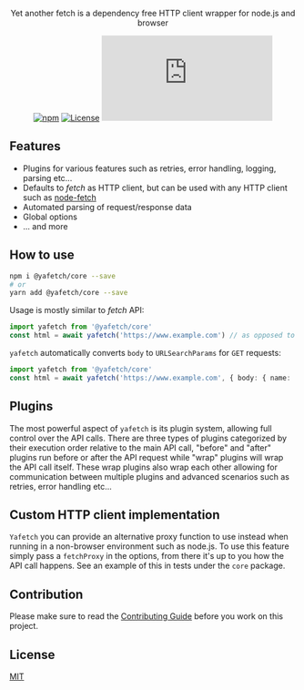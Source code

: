 
<div align="center">

Yet another fetch is a dependency free HTTP client wrapper for node.js and browser
  
[![npm](https://img.shields.io/npm/v/@yafetch/core)](https://www.npmjs.com/package/@yafetch/core) [![License](https://img.shields.io/npm/l/@yafetch/core)](https://github.com/chickencoding123/yafetch/blob/main/LICENSE) [![bundle size](https://img.badgesize.io/https:/unpkg.com/@yafetch/core/dist/index.js?max=300000&compression=gzip)](https://unpkg.com/@yafetch/core/dist/index.js)

</div>

## Features
- Plugins for various features such as retries, error handling, logging, parsing etc...
- Defaults to _fetch_ as HTTP client, but can be used with any HTTP client such as [node-fetch](https://github.com/node-fetch/node-fetch)
- Automated parsing of request/response data
- Global options
- ... and more

## How to use
```sh
npm i @yafetch/core --save
# or
yarn add @yafetch/core --save
```
Usage is mostly similar to _fetch_ API:
```ts
import yafetch from '@yafetch/core'
const html = await yafetch('https://www.example.com') // as opposed to fetch('https://www.example.com')
```
`yafetch` automatically converts `body` to `URLSearchParams` for `GET` requests:
```ts
import yafetch from '@yafetch/core'
const html = await yafetch('https://www.example.com', { body: { name: 'john' } }) // will send https://www.example.com/?name=john
```

## Plugins
The most powerful aspect of `yafetch` is its plugin system, allowing full control over the API calls. There are three types of plugins categorized by their execution order relative to the main API call, "before" and "after" plugins run before or after the API request while "wrap" plugins will wrap the API call itself. These wrap plugins also wrap each other allowing for communication between multiple plugins and advanced scenarios such as retries, error handling etc...

## Custom HTTP client implementation
`Yafetch` you can provide an alternative proxy function to use instead when running in a non-browser environment such as node.js. To use this feature simply pass a `fetchProxy` in the options, from there it's up to you how the API call happens. See an example of this in tests under the `core` package.

## Contribution

Please make sure to read the [Contributing Guide](https://github.com/chickencoding123/yafetch/blob/main/.github/CONTRIBUTING.md) before you work on this project.

## License

[MIT](https://opensource.org/licenses/MIT)
